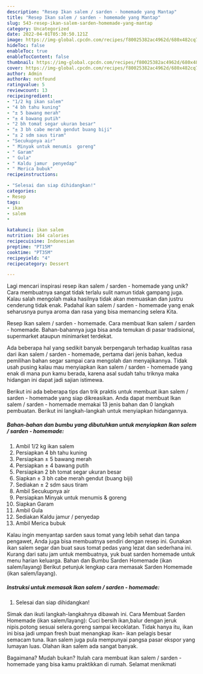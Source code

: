 ```yaml
---
description: "Resep Ikan salem / sarden - homemade yang Mantap"
title: "Resep Ikan salem / sarden - homemade yang Mantap"
slug: 543-resep-ikan-salem-sarden-homemade-yang-mantap
category: Uncategorized
date: 2022-04-01T05:30:50.121Z
image: https://img-global.cpcdn.com/recipes/f80025382ac4962d/680x482cq70/ikan-salem-sarden-homemade-foto-resep-utama.jpg
hideToc: false
enableToc: true
enableTocContent: false
thumbnail: https://img-global.cpcdn.com/recipes/f80025382ac4962d/680x482cq70/ikan-salem-sarden-homemade-foto-resep-utama.jpg
cover: https://img-global.cpcdn.com/recipes/f80025382ac4962d/680x482cq70/ikan-salem-sarden-homemade-foto-resep-utama.jpg
author: Admin
authorAv: notfound
ratingvalue: 5
reviewcount: 13
recipeingredient:
- "1/2 kg ikan salem"
- "4 bh tahu kuning"
- "± 5 bawang merah"
- "± 4 bawang putih"
- "2 bh tomat segar ukuran besar"
- "± 3 bh cabe merah gendut buang biji"
- "± 2 sdm saus tiram"
- "Secukupnya air"
- " Minyak untuk menumis  goreng"
- " Garam"
- " Gula"
- " Kaldu jamur  penyedap"
- " Merica bubuk"
recipeinstructions:

- "Selesai dan siap dihidangkan!"
categories:
- Resep
tags:
- ikan
- salem
- 

katakunci: ikan salem  
nutrition: 164 calories
recipecuisine: Indonesian
preptime: "PT15M"
cooktime: "PT35M"
recipeyield: "4"
recipecategory: Dessert

---
```





Lagi mencari inspirasi resep ikan salem / sarden - homemade yang unik? Cara membuatnya sangat tidak terlalu sulit namun tidak gampang juga. Kalau salah mengolah maka hasilnya tidak akan memuaskan dan justru cenderung tidak enak. Padahal ikan salem / sarden - homemade yang enak seharusnya punya aroma dan rasa yang bisa memancing selera Kita.





Resep Ikan salem / sarden - homemade. Cara membuat Ikan salem / sarden - homemade. Bahan-bahannya juga bisa anda temukan di pasar tradisional, supermarket ataupun minimarket terdekat.

Ada beberapa hal yang sedikit banyak berpengaruh terhadap kualitas rasa dari ikan salem / sarden - homemade, pertama dari jenis bahan, kedua pemilihan bahan segar sampai cara mengolah dan menyajikannya. Tidak usah pusing kalau mau menyiapkan ikan salem / sarden - homemade yang enak di mana pun kamu berada, karena asal sudah tahu triknya maka hidangan ini dapat jadi sajian istimewa.






Berikut ini ada beberapa tips dan trik praktis untuk membuat ikan salem / sarden - homemade yang siap dikreasikan. Anda dapat membuat Ikan salem / sarden - homemade memakai 13 jenis bahan dan 0 langkah pembuatan. Berikut ini langkah-langkah untuk menyiapkan hidangannya.

<!--inarticleads1-->

##### Bahan-bahan dan bumbu yang dibutuhkan untuk menyiapkan Ikan salem / sarden - homemade:

1. Ambil 1/2 kg ikan salem
1. Persiapkan 4 bh tahu kuning
1. Persiapkan ± 5 bawang merah
1. Persiapkan ± 4 bawang putih
1. Persiapkan 2 bh tomat segar ukuran besar
1. Siapkan ± 3 bh cabe merah gendut (buang biji)
1. Sediakan ± 2 sdm saus tiram
1. Ambil Secukupnya air
1. Persiapkan  Minyak untuk menumis &amp; goreng
1. Siapkan  Garam
1. Ambil  Gula
1. Sediakan  Kaldu jamur / penyedap
1. Ambil  Merica bubuk


Kalau ingin menyantap sarden saus tomat yang lebih sehat dan tanpa pengawet, Anda juga bisa membuatnya sendiri dengan resep ini. Gunakan ikan salem segar dan buat saus tomat pedas yang lezat dan sederhana ini. Kurang dari satu jam untuk membuatnya, yuk buat sarden homemade untuk menu harian keluarga. Bahan dan Bumbu Sarden Homemade (ikan salem/layang) Berikut petunjuk lengkap cara memasak Sarden Homemade (ikan salem/layang). 

<!--inarticleads2-->

##### Instruksi untuk memasak Ikan salem / sarden - homemade:


1. Selesai dan siap dihidangkan!

Simak dan ikuti langkah-langkahnya dibawah ini. Cara Membuat Sarden Homemade (ikan salem/layang): Cuci bersih ikan,balur dengan jeruk nipis.potong sesuai selera.goreng sampai kecoklatan. Tidak hanya itu, ikan ini bisa jadi umpan fresh buat menangkap ikan- ikan pelagis besar semacam tuna. Ikan salem juga pula mempunyai pangsa pasar ekspor yang lumayan luas. Olahan ikan salem ada sangat banyak. 

Bagaimana? Mudah bukan? Itulah cara membuat ikan salem / sarden - homemade yang bisa kamu praktikkan di rumah. Selamat menikmati
